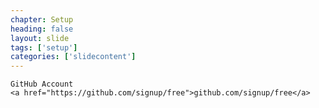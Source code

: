 ```yaml
---
chapter: Setup
heading: false
layout: slide
tags: ['setup']
categories: ['slidecontent']
---
```


<div class="sticky">
	<span><i class="icon-github"> </i></span>

	GitHub Account
	<a href="https://github.com/signup/free">github.com/signup/free</a>
</div>